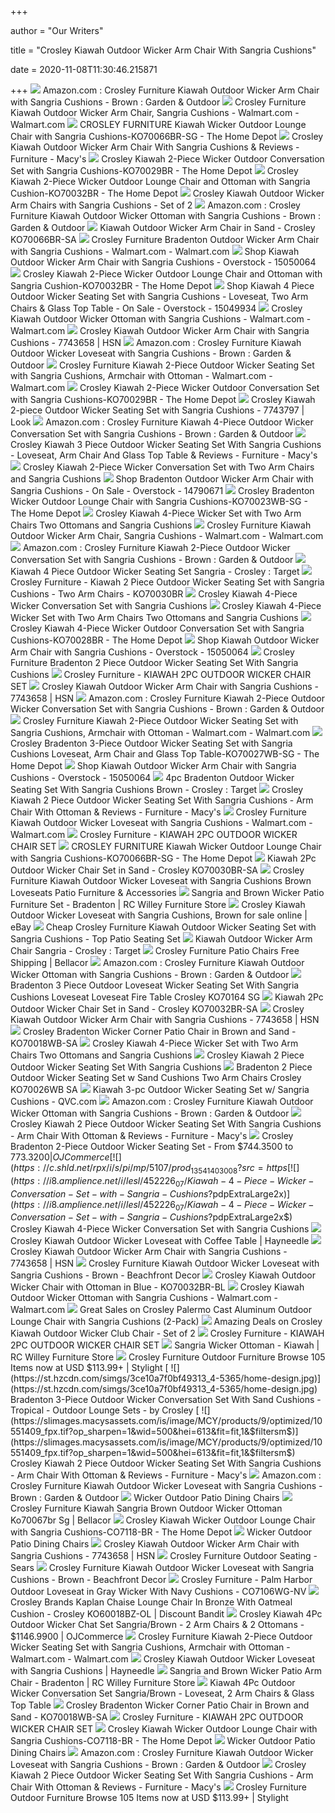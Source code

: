 +++
        
author = "Our Writers"
        
title = "Crosley Kiawah Outdoor Wicker Arm Chair With Sangria Cushions"
        
date = 2020-11-08T11:30:46.215871
        
+++
[ ![](https://m.media-amazon.com/images/I/91ELsb0qLSL._AC_SS350_.jpg)](https://m.media-amazon.com/images/I/91ELsb0qLSL._AC_SS350_.jpg) Amazon.com : Crosley Furniture Kiawah Outdoor Wicker Arm Chair with Sangria  Cushions - Brown : Garden & Outdoor
[ ![](https://i5.walmartimages.com/asr/be22b6ad-7f83-4f86-a26e-49d20e7e654c_1.6e77c007b18543a0e1bd4630653ce276.jpeg)](https://i5.walmartimages.com/asr/be22b6ad-7f83-4f86-a26e-49d20e7e654c_1.6e77c007b18543a0e1bd4630653ce276.jpeg) Crosley Furniture Kiawah Outdoor Wicker Arm Chair, Sangria Cushions -  Walmart.com - Walmart.com
[ ![](https://images.homedepot-static.com/productImages/d702705c-6332-4147-9529-1a809e04b015/svn/crosley-furniture-outdoor-lounge-chairs-ko70066br-sg-64_1000.jpg)](https://images.homedepot-static.com/productImages/d702705c-6332-4147-9529-1a809e04b015/svn/crosley-furniture-outdoor-lounge-chairs-ko70066br-sg-64_1000.jpg) CROSLEY FURNITURE Kiawah Wicker Outdoor Lounge Chair with Sangria Cushions-KO70066BR-SG  - The Home Depot
[ ![](https://slimages.macysassets.com/is/image/MCY/products/5/optimized/10551255_fpx.tif?op_sharpen=1&wid=500&hei=613&fit=fit,1&$filtersm$)](https://slimages.macysassets.com/is/image/MCY/products/5/optimized/10551255_fpx.tif?op_sharpen=1&wid=500&hei=613&fit=fit,1&$filtersm$) Crosley Kiawah Outdoor Wicker Arm Chair With Sangria Cushions & Reviews -  Furniture - Macy's
[ ![](https://images.homedepot-static.com/productImages/530fe2c9-0ee3-4cab-9107-9925f4a3ef2a/svn/crosley-patio-conversation-sets-ko70029br-64_600.jpg)](https://images.homedepot-static.com/productImages/530fe2c9-0ee3-4cab-9107-9925f4a3ef2a/svn/crosley-patio-conversation-sets-ko70029br-64_600.jpg) Crosley Kiawah 2-Piece Wicker Outdoor Conversation Set with Sangria Cushions-KO70029BR  - The Home Depot
[ ![](https://images.homedepot-static.com/productImages/65b35f9a-c292-4e81-a9a8-383c817ac767/svn/crosley-outdoor-lounge-chairs-ko70032br-64_1000.jpg)](https://images.homedepot-static.com/productImages/65b35f9a-c292-4e81-a9a8-383c817ac767/svn/crosley-outdoor-lounge-chairs-ko70032br-64_1000.jpg) Crosley Kiawah 2-Piece Wicker Outdoor Lounge Chair and Ottoman with Sangria  Cushion-KO70032BR - The Home Depot
[ ![](http://ep.yimg.com/ay/yhst-90074273077265/crosley-kiawah-outdoor-wicker-arm-chairs-with-sangria-cushions-set-of-2-16.jpg)](http://ep.yimg.com/ay/yhst-90074273077265/crosley-kiawah-outdoor-wicker-arm-chairs-with-sangria-cushions-set-of-2-16.jpg) Crosley Kiawah Outdoor Wicker Arm Chairs with Sangria Cushions - Set of 2
[ ![](https://m.media-amazon.com/images/I/91dWa8sX3iL._AC_UL400_.jpg)](https://m.media-amazon.com/images/I/91dWa8sX3iL._AC_UL400_.jpg) Amazon.com : Crosley Furniture Kiawah Outdoor Wicker Ottoman with Sangria  Cushions - Brown : Garden & Outdoor
[ ![](https://www.totallyfurniture.com/pub/media/catalog/product/cache/3754b7b902350ba102a62a0129632678/1/7/174-ko70066br-sa-w1.jpg)](https://www.totallyfurniture.com/pub/media/catalog/product/cache/3754b7b902350ba102a62a0129632678/1/7/174-ko70066br-sa-w1.jpg) Kiawah Outdoor Wicker Arm Chair in Sand - Crosley KO70066BR-SA
[ ![](https://i5.walmartimages.com/asr/249bea9d-57b3-421f-a10f-e430f1e162af_1.4d912b99847085ead88f189200fdc90a.jpeg?odnWidth=612&odnHeight=612&odnBg=ffffff)](https://i5.walmartimages.com/asr/249bea9d-57b3-421f-a10f-e430f1e162af_1.4d912b99847085ead88f189200fdc90a.jpeg?odnWidth=612&odnHeight=612&odnBg=ffffff) Crosley Furniture Bradenton Outdoor Wicker Arm Chair with Sangria Cushions  - Walmart.com - Walmart.com
[ ![](https://ak1.ostkcdn.com/images/products/15050064/Kiawah-Outdoor-Wicker-Arm-Chair-with-Sangria-Cushions-a56b00df-bd1d-4068-8eb2-98e902082e3e_600.jpg?impolicy=medium)](https://ak1.ostkcdn.com/images/products/15050064/Kiawah-Outdoor-Wicker-Arm-Chair-with-Sangria-Cushions-a56b00df-bd1d-4068-8eb2-98e902082e3e_600.jpg?impolicy=medium) Shop Kiawah Outdoor Wicker Arm Chair with Sangria Cushions - Overstock -  15050064
[ ![](https://images.homedepot-static.com/productImages/a3dc1c05-40b7-4543-a5c5-b4b74afee887/svn/crosley-outdoor-lounge-chairs-ko70032br-c3_600.jpg)](https://images.homedepot-static.com/productImages/a3dc1c05-40b7-4543-a5c5-b4b74afee887/svn/crosley-outdoor-lounge-chairs-ko70032br-c3_600.jpg) Crosley Kiawah 2-Piece Wicker Outdoor Lounge Chair and Ottoman with Sangria  Cushion-KO70032BR - The Home Depot
[ ![](https://ak1.ostkcdn.com/images/products/15049934/Kiawah-4-Piece-Outdoor-Wicker-Seating-Set-with-Sangria-Cushions-Loveseat-Two-Arm-Chairs-Glass-Top-Table-0f6d9c10-5349-48a6-b0cd-e7c7c738381f.jpg)](https://ak1.ostkcdn.com/images/products/15049934/Kiawah-4-Piece-Outdoor-Wicker-Seating-Set-with-Sangria-Cushions-Loveseat-Two-Arm-Chairs-Glass-Top-Table-0f6d9c10-5349-48a6-b0cd-e7c7c738381f.jpg) Shop Kiawah 4 Piece Outdoor Wicker Seating Set with Sangria Cushions -  Loveseat, Two Arm Chairs & Glass Top Table - On Sale - Overstock - 15049934
[ ![](https://i5.walmartimages.com/asr/842c5999-f47b-4c5c-b6d0-6fb162499059.5b9e161d2e0a951202692bfdc28a2acf.jpeg)](https://i5.walmartimages.com/asr/842c5999-f47b-4c5c-b6d0-6fb162499059.5b9e161d2e0a951202692bfdc28a2acf.jpeg) Crosley Kiawah Outdoor Wicker Ottoman with Sangria Cushions - Walmart.com -  Walmart.com
[ ![](https://i01.hsncdn.com/is/image/HomeShoppingNetwork/prodfull/crosley-kiawah-outdoor-wicker-arm-chair-sangria-d-20150303173644973~7743658w_alt1.jpg)](https://i01.hsncdn.com/is/image/HomeShoppingNetwork/prodfull/crosley-kiawah-outdoor-wicker-arm-chair-sangria-d-20150303173644973~7743658w_alt1.jpg) Crosley Kiawah Outdoor Wicker Arm Chair with Sangria Cushions - 7743658 |  HSN
[ ![](https://m.media-amazon.com/images/S/aplus-media/vc/94ad52f0-164f-460e-889b-d250813cd623._SR300,300_.jpg)](https://m.media-amazon.com/images/S/aplus-media/vc/94ad52f0-164f-460e-889b-d250813cd623._SR300,300_.jpg) Amazon.com : Crosley Furniture Kiawah Outdoor Wicker Loveseat with Sangria  Cushions - Brown : Garden & Outdoor
[ ![](https://i5.walmartimages.com/asr/e9bd333e-885c-469e-a6a3-055009eab873_1.f5506f42c63e98ab6185c543123449ef.jpeg)](https://i5.walmartimages.com/asr/e9bd333e-885c-469e-a6a3-055009eab873_1.f5506f42c63e98ab6185c543123449ef.jpeg) Crosley Furniture Kiawah 2-Piece Outdoor Wicker Seating Set with Sangria  Cushions, Armchair with Ottoman - Walmart.com - Walmart.com
[ ![](https://images.homedepot-static.com/productImages/2f1ad323-3a3d-4761-bc70-b0fe3fdd9253/svn/crosley-patio-conversation-sets-ko70029br-4f_600.jpg)](https://images.homedepot-static.com/productImages/2f1ad323-3a3d-4761-bc70-b0fe3fdd9253/svn/crosley-patio-conversation-sets-ko70029br-4f_600.jpg) Crosley Kiawah 2-Piece Wicker Outdoor Conversation Set with Sangria Cushions-KO70029BR  - The Home Depot
[ ![](https://i.pinimg.com/originals/a5/79/1a/a5791a0c3b63c42fdd993faf4288d7c8.jpg)](https://i.pinimg.com/originals/a5/79/1a/a5791a0c3b63c42fdd993faf4288d7c8.jpg) Crosley Kiawah 2-piece Outdoor Wicker Seating Set with Sangria Cushions -  7743797 | Look
[ ![](https://images-na.ssl-images-amazon.com/images/I/81gkpKOxExL._AC_SX679_.jpg)](https://images-na.ssl-images-amazon.com/images/I/81gkpKOxExL._AC_SX679_.jpg) Amazon.com : Crosley Furniture Kiawah 4-Piece Outdoor Wicker Conversation  Set with Sangria Cushions - Brown : Garden & Outdoor
[ ![](https://slimages.macysassets.com/is/image/MCY/products/3/optimized/10551403_fpx.tif?op_sharpen=1&wid=500&hei=613&fit=fit,1&$filtersm$)](https://slimages.macysassets.com/is/image/MCY/products/3/optimized/10551403_fpx.tif?op_sharpen=1&wid=500&hei=613&fit=fit,1&$filtersm$) Crosley Kiawah 3 Piece Outdoor Wicker Seating Set With Sangria Cushions -  Loveseat, Arm Chair And Glass Top Table & Reviews - Furniture - Macy's
[ ![](https://i8.amplience.net/i/lesl/452222_04/Kiawah-2-Piece-Wicker-Conversation-Set-with-Two-Arm-Chairs-and-Sangria-Cushions?$pdpExtraLarge2x$)](https://i8.amplience.net/i/lesl/452222_04/Kiawah-2-Piece-Wicker-Conversation-Set-with-Two-Arm-Chairs-and-Sangria-Cushions?$pdpExtraLarge2x$) Crosley Kiawah 2-Piece Wicker Conversation Set with Two Arm Chairs and Sangria  Cushions
[ ![](https://ak1.ostkcdn.com/images/products/14790671/Bradenton-Outdoor-Wicker-Arm-Chair-with-Sangria-Cushions-aed11b93-5c1a-4b2c-bdd8-02502394a51d.jpg)](https://ak1.ostkcdn.com/images/products/14790671/Bradenton-Outdoor-Wicker-Arm-Chair-with-Sangria-Cushions-aed11b93-5c1a-4b2c-bdd8-02502394a51d.jpg) Shop Bradenton Outdoor Wicker Arm Chair with Sangria Cushions - On Sale -  Overstock - 14790671
[ ![](https://images.homedepot-static.com/productImages/39cd5617-311a-4b2e-924f-ef6fdfa7957e/svn/crosley-outdoor-lounge-chairs-ko70023wb-sg-64_1000.jpg)](https://images.homedepot-static.com/productImages/39cd5617-311a-4b2e-924f-ef6fdfa7957e/svn/crosley-outdoor-lounge-chairs-ko70023wb-sg-64_1000.jpg) Crosley Bradenton Wicker Outdoor Lounge Chair with Sangria Cushions-KO70023WB-SG  - The Home Depot
[ ![](https://i8.amplience.net/i/lesl/452225_07/Kiawah-4-Piece-Wicker-Set-with-Two-Arm-Chairs-Two-Ottomans-and-Sangria-Cushions?$pdpExtraSmall$&fmt=jpg)](https://i8.amplience.net/i/lesl/452225_07/Kiawah-4-Piece-Wicker-Set-with-Two-Arm-Chairs-Two-Ottomans-and-Sangria-Cushions?$pdpExtraSmall$&fmt=jpg) Crosley Kiawah 4-Piece Wicker Set with Two Arm Chairs Two Ottomans and Sangria  Cushions
[ ![](https://i5.walmartimages.com/asr/f610f452-2127-427a-9b05-17a3b05b86b2_2.5839479f92943627c556c69fbbd5e84a.jpeg?odnWidth=282&odnHeight=282&odnBg=ffffff)](https://i5.walmartimages.com/asr/f610f452-2127-427a-9b05-17a3b05b86b2_2.5839479f92943627c556c69fbbd5e84a.jpeg?odnWidth=282&odnHeight=282&odnBg=ffffff) Crosley Furniture Kiawah Outdoor Wicker Arm Chair, Sangria Cushions -  Walmart.com - Walmart.com
[ ![](https://images-na.ssl-images-amazon.com/images/I/912FuHogKaL._AC_SL1500_.jpg)](https://images-na.ssl-images-amazon.com/images/I/912FuHogKaL._AC_SL1500_.jpg) Amazon.com : Crosley Furniture Kiawah 2-Piece Outdoor Wicker Conversation  Set with Sangria Cushions - Brown : Garden & Outdoor
[ ![](https://target.scene7.com/is/image/Target/GUEST_8a9fbd25-ad34-4f3b-baf3-6242248b21dc?wid=488&hei=488&fmt=pjpeg)](https://target.scene7.com/is/image/Target/GUEST_8a9fbd25-ad34-4f3b-baf3-6242248b21dc?wid=488&hei=488&fmt=pjpeg) Kiawah 4 Piece Outdoor Wicker Seating Set Sangria - Crosley : Target
[ ![](https://s.yimg.com/aah/yhst-130038008324021/crosley-furniture-kiawah-2-piece-outdoor-wicker-seating-set-with-sangria-cushions-two-arm-chairs-ko70030br-2.jpg)](https://s.yimg.com/aah/yhst-130038008324021/crosley-furniture-kiawah-2-piece-outdoor-wicker-seating-set-with-sangria-cushions-two-arm-chairs-ko70030br-2.jpg) Crosley Furniture - Kiawah 2 Piece Outdoor Wicker Seating Set with Sangria  Cushions - Two Arm Chairs - KO70030BR
[ ![](https://i8.amplience.net/i/lesl/452226_03/Kiawah-4-Piece-Wicker-Conversation-Set-with-Sangria-Cushions?$pdpExtraLarge2x$)](https://i8.amplience.net/i/lesl/452226_03/Kiawah-4-Piece-Wicker-Conversation-Set-with-Sangria-Cushions?$pdpExtraLarge2x$) Crosley Kiawah 4-Piece Wicker Conversation Set with Sangria Cushions
[ ![](https://i8.amplience.net/i/lesl/452225_02/Kiawah-4-Piece-Wicker-Set-with-Two-Arm-Chairs-Two-Ottomans-and-Sangria-Cushions?$pdpExtraLarge2x$)](https://i8.amplience.net/i/lesl/452225_02/Kiawah-4-Piece-Wicker-Set-with-Two-Arm-Chairs-Two-Ottomans-and-Sangria-Cushions?$pdpExtraLarge2x$) Crosley Kiawah 4-Piece Wicker Set with Two Arm Chairs Two Ottomans and Sangria  Cushions
[ ![](https://images.homedepot-static.com/productImages/442f27b6-35d4-43da-aeb3-6e5e8f87c46d/svn/crosley-patio-conversation-sets-ko70028br-64_1000.jpg)](https://images.homedepot-static.com/productImages/442f27b6-35d4-43da-aeb3-6e5e8f87c46d/svn/crosley-patio-conversation-sets-ko70028br-64_1000.jpg) Crosley Kiawah 4-Piece Wicker Outdoor Conversation Set with Sangria Cushions-KO70028BR  - The Home Depot
[ ![](https://ak1.ostkcdn.com/images/products/15050064/Kiawah-Outdoor-Wicker-Arm-Chair-with-Sangria-Cushions-fbabaea5-bad1-402d-bdc1-65ec838dfd47_600.jpg?impolicy=medium)](https://ak1.ostkcdn.com/images/products/15050064/Kiawah-Outdoor-Wicker-Arm-Chair-with-Sangria-Cushions-fbabaea5-bad1-402d-bdc1-65ec838dfd47_600.jpg?impolicy=medium) Shop Kiawah Outdoor Wicker Arm Chair with Sangria Cushions - Overstock -  15050064
[ ![](https://www.bellacor.com/media.bellacor.com/images/1500/1643KO70026SG.jpg)](https://www.bellacor.com/media.bellacor.com/images/1500/1643KO70026SG.jpg) Crosley Furniture Bradenton 2 Piece Outdoor Wicker Seating Set With Sangria  Cushions
[ ![](https://crosbit-res.cloudinary.com/image/upload/q_auto,w_800,f_auto/130/KO70032BR-SG-E7.jpg)](https://crosbit-res.cloudinary.com/image/upload/q_auto,w_800,f_auto/130/KO70032BR-SG-E7.jpg) Crosley Furniture - KIAWAH 2PC OUTDOOR WICKER CHAIR SET
[ ![](https://i02.hsncdn.com/is/image/HomeShoppingNetwork/prodfull/crosley-kiawah-outdoor-wicker-arm-chair-sangria-d-2015030317462927~7743658w_alt8.jpg)](https://i02.hsncdn.com/is/image/HomeShoppingNetwork/prodfull/crosley-kiawah-outdoor-wicker-arm-chair-sangria-d-2015030317462927~7743658w_alt8.jpg) Crosley Kiawah Outdoor Wicker Arm Chair with Sangria Cushions - 7743658 |  HSN
[ ![](https://images-na.ssl-images-amazon.com/images/I/A1GkIyhVw5L._AC_SL1500_.jpg)](https://images-na.ssl-images-amazon.com/images/I/A1GkIyhVw5L._AC_SL1500_.jpg) Amazon.com : Crosley Furniture Kiawah 2-Piece Outdoor Wicker Conversation  Set with Sangria Cushions - Brown : Garden & Outdoor
[ ![](https://i5.walmartimages.com/asr/73f7dd68-c4c6-41fe-8bd4-fa1e9736cd09_1.c5ebd99f4d6fbfe13dc33109bf096fea.jpeg?odnWidth=282&odnHeight=282&odnBg=ffffff)](https://i5.walmartimages.com/asr/73f7dd68-c4c6-41fe-8bd4-fa1e9736cd09_1.c5ebd99f4d6fbfe13dc33109bf096fea.jpeg?odnWidth=282&odnHeight=282&odnBg=ffffff) Crosley Furniture Kiawah 2-Piece Outdoor Wicker Seating Set with Sangria  Cushions, Armchair with Ottoman - Walmart.com - Walmart.com
[ ![](https://images.homedepot-static.com/productImages/07e20449-06c9-47c4-90e6-fc0aa5d6eb31/svn/crosley-patio-conversation-sets-ko70027wb-sg-1f_600.jpg)](https://images.homedepot-static.com/productImages/07e20449-06c9-47c4-90e6-fc0aa5d6eb31/svn/crosley-patio-conversation-sets-ko70027wb-sg-1f_600.jpg) Crosley Bradenton 3-Piece Outdoor Wicker Seating Set with Sangria Cushions  Loveseat, Arm Chair and Glass Top Table-KO70027WB-SG - The Home Depot
[ ![](https://ak1.ostkcdn.com/images/products/15050064/Kiawah-Outdoor-Wicker-Arm-Chair-with-Sangria-Cushions-a56b00df-bd1d-4068-8eb2-98e902082e3e.jpg)](https://ak1.ostkcdn.com/images/products/15050064/Kiawah-Outdoor-Wicker-Arm-Chair-with-Sangria-Cushions-a56b00df-bd1d-4068-8eb2-98e902082e3e.jpg) Shop Kiawah Outdoor Wicker Arm Chair with Sangria Cushions - Overstock -  15050064
[ ![](https://target.scene7.com/is/image/Target/GUEST_471dc802-f193-4363-a3b9-4b3f5d7e4bec?wid=488&hei=488&fmt=pjpeg)](https://target.scene7.com/is/image/Target/GUEST_471dc802-f193-4363-a3b9-4b3f5d7e4bec?wid=488&hei=488&fmt=pjpeg) 4pc Bradenton Outdoor Wicker Seating Set With Sangria Cushions Brown -  Crosley : Target
[ ![](https://slimages.macysassets.com/is/image/MCY/products/6/optimized/10551406_fpx.tif?op_sharpen=1&wid=500&hei=613&fit=fit,1&$filtersm$)](https://slimages.macysassets.com/is/image/MCY/products/6/optimized/10551406_fpx.tif?op_sharpen=1&wid=500&hei=613&fit=fit,1&$filtersm$) Crosley Kiawah 2 Piece Outdoor Wicker Seating Set With Sangria Cushions - Arm  Chair With Ottoman & Reviews - Furniture - Macy's
[ ![](https://i5.walmartimages.com/asr/a2a8b0a4-e38f-45fa-af81-52ee27952900_1.6208f35386e58470f8024f4d35d32b71.jpeg)](https://i5.walmartimages.com/asr/a2a8b0a4-e38f-45fa-af81-52ee27952900_1.6208f35386e58470f8024f4d35d32b71.jpeg) Crosley Furniture Kiawah Outdoor Wicker Loveseat with Sangria Cushions -  Walmart.com - Walmart.com
[ ![](https://crosbit-res.cloudinary.com/image/upload/q_auto,w_800,f_auto/130/KO70032BR-SG-E6.jpg)](https://crosbit-res.cloudinary.com/image/upload/q_auto,w_800,f_auto/130/KO70032BR-SG-E6.jpg) Crosley Furniture - KIAWAH 2PC OUTDOOR WICKER CHAIR SET
[ ![](https://images.homedepot-static.com/productImages/46789284-62a1-47f9-84f2-3954d42bfdc2/svn/crosley-furniture-outdoor-lounge-chairs-ko70023gy-gy-64_600.jpg)](https://images.homedepot-static.com/productImages/46789284-62a1-47f9-84f2-3954d42bfdc2/svn/crosley-furniture-outdoor-lounge-chairs-ko70023gy-gy-64_600.jpg) CROSLEY FURNITURE Kiawah Wicker Outdoor Lounge Chair with Sangria Cushions-KO70066BR-SG  - The Home Depot
[ ![](https://www.totallyfurniture.com/pub/media/catalog/product/cache/3754b7b902350ba102a62a0129632678/1/7/174-ko70030br-sa-w1.jpg)](https://www.totallyfurniture.com/pub/media/catalog/product/cache/3754b7b902350ba102a62a0129632678/1/7/174-ko70030br-sa-w1.jpg) Kiawah 2Pc Outdoor Wicker Chair Set in Sand - Crosley KO70030BR-SA
[ ![](https://images-na.ssl-images-amazon.com/images/I/91PErdZQkHL._AC_SL1500_.jpg)](https://images-na.ssl-images-amazon.com/images/I/91PErdZQkHL._AC_SL1500_.jpg) Crosley Furniture Kiawah Outdoor Wicker Loveseat with Sangria Cushions  Brown Loveseats Patio Furniture & Accessories
[ ![](http://static.rcwilley.com/products/110008693/Sangria-and-Brown-Wicker-Patio-Furniture-Set---Bradenton-rcwilley-image1~800.jpg)](http://static.rcwilley.com/products/110008693/Sangria-and-Brown-Wicker-Patio-Furniture-Set---Bradenton-rcwilley-image1~800.jpg) Sangria and Brown Wicker Patio Furniture Set - Bradenton | RC Willey  Furniture Store
[ ![](https://i.ebayimg.com/images/g/GWUAAOSwv3teTRDG/s-l640.jpg)](https://i.ebayimg.com/images/g/GWUAAOSwv3teTRDG/s-l640.jpg) Crosley Kiawah Outdoor Wicker Loveseat with Sangria Cushions, Brown for  sale online | eBay
[ ![](http://images.prosperentcdn.com/images/250x250/s7d4.scene7.com/is/image/BonTon/892862%3F%24ibm_large%24)](http://images.prosperentcdn.com/images/250x250/s7d4.scene7.com/is/image/BonTon/892862%3F%24ibm_large%24) Cheap Crosley Furniture Kiawah Outdoor Wicker Seating Set with Sangria  Cushions - Top Patio Seating Set
[ ![](https://target.scene7.com/is/image/Target/GUEST_aae91e4b-447c-41d1-82c5-26d714e5dbe4?fmt=pjpeg)](https://target.scene7.com/is/image/Target/GUEST_aae91e4b-447c-41d1-82c5-26d714e5dbe4?fmt=pjpeg) Kiawah Outdoor Wicker Arm Chair Sangria - Crosley : Target
[ ![](https://mediacdn.bellacor.com/images/500/1643-KO70066BR-BL_1.jpg)](https://mediacdn.bellacor.com/images/500/1643-KO70066BR-BL_1.jpg) Crosley Furniture Patio Chairs Free Shipping | Bellacor
[ ![](https://images-na.ssl-images-amazon.com/images/I/81SCqYaQvsL._AC_SL1500_.jpg)](https://images-na.ssl-images-amazon.com/images/I/81SCqYaQvsL._AC_SL1500_.jpg) Amazon.com : Crosley Furniture Kiawah Outdoor Wicker Ottoman with Sangria  Cushions - Brown : Garden & Outdoor
[ ![](https://www.totallyfurniture.com/pub/media/catalog/product/1/7/174-ko70164-sg-e1.jpg)](https://www.totallyfurniture.com/pub/media/catalog/product/1/7/174-ko70164-sg-e1.jpg) Bradenton 3 Piece Outdoor Loveseat Wicker Seating Set With Sangria Cushions  Loveseat Loveseat Fire Table Crosley KO70164 SG
[ ![](https://www.totallyfurniture.com/pub/media/catalog/product/cache/3754b7b902350ba102a62a0129632678/1/7/174-ko70032br-sa-w1.jpg)](https://www.totallyfurniture.com/pub/media/catalog/product/cache/3754b7b902350ba102a62a0129632678/1/7/174-ko70032br-sa-w1.jpg) Kiawah 2Pc Outdoor Wicker Chair Set in Sand - Crosley KO70032BR-SA
[ ![](https://i04.hsncdn.com/is/image/HomeShoppingNetwork/pd180/safavieh-alma-rattan-lounge-chair-d-2017060818483761~8472597w_199.jpg)](https://i04.hsncdn.com/is/image/HomeShoppingNetwork/pd180/safavieh-alma-rattan-lounge-chair-d-2017060818483761~8472597w_199.jpg) Crosley Kiawah Outdoor Wicker Arm Chair with Sangria Cushions - 7743658 |  HSN
[ ![](https://media.cymaxstores.com/Images/2440/501416-L.jpg)](https://media.cymaxstores.com/Images/2440/501416-L.jpg) Crosley Bradenton Wicker Corner Patio Chair in Brown and Sand - KO70018WB-SA
[ ![](https://i8.amplience.net/i/lesl/452225_03/Kiawah-4-Piece-Wicker-Set-with-Two-Arm-Chairs-Two-Ottomans-and-Sangria-Cushions?$pdpExtraSmall$&fmt=jpg)](https://i8.amplience.net/i/lesl/452225_03/Kiawah-4-Piece-Wicker-Set-with-Two-Arm-Chairs-Two-Ottomans-and-Sangria-Cushions?$pdpExtraSmall$&fmt=jpg) Crosley Kiawah 4-Piece Wicker Set with Two Arm Chairs Two Ottomans and Sangria  Cushions
[ ![](https://images-na.ssl-images-amazon.com/images/I/81pqh9F-a5L._AC_SL1500_.jpg)](https://images-na.ssl-images-amazon.com/images/I/81pqh9F-a5L._AC_SL1500_.jpg) Crosley Kiawah 2 Piece Outdoor Wicker Seating Set With Sangria Cushions
[ ![](https://www.totallyfurniture.com/pub/media/catalog/product/h/t/httpss.yimg.comaahtotallyfurniturebradenton-2-piece-outdoor-wicker-seating-set-w-sand-cushions-two-arm-chairs-crosley-ko70026wb-sa-5.jpg)](https://www.totallyfurniture.com/pub/media/catalog/product/h/t/httpss.yimg.comaahtotallyfurniturebradenton-2-piece-outdoor-wicker-seating-set-w-sand-cushions-two-arm-chairs-crosley-ko70026wb-sa-5.jpg) Bradenton 2 Piece Outdoor Wicker Seating Set w Sand Cushions Two Arm Chairs  Crosley KO70026WB SA
[ ![](https://qvc.scene7.com/is/image/QVC/h/08/h289508.001?$aempdlarge$)](https://qvc.scene7.com/is/image/QVC/h/08/h289508.001?$aempdlarge$) Kiawah 3-pc Outdoor Wicker Seating Set w/ Sangria Cushions - QVC.com
[ ![](https://m.media-amazon.com/images/I/81V2forGvGL._AC_SS350_.jpg)](https://m.media-amazon.com/images/I/81V2forGvGL._AC_SS350_.jpg) Amazon.com : Crosley Furniture Kiawah Outdoor Wicker Ottoman with Sangria  Cushions - Brown : Garden & Outdoor
[ ![](https://slimages.macysassets.com/is/image/MCY/products/5/optimized/11318745_fpx.tif?bgc=255,255,255&wid=224&qlt=90,0&layer=comp&op_sharpen=0&resMode=bicub&op_usm=0.7,1.0,0.5,0&fmt=jpeg)](https://slimages.macysassets.com/is/image/MCY/products/5/optimized/11318745_fpx.tif?bgc=255,255,255&wid=224&qlt=90,0&layer=comp&op_sharpen=0&resMode=bicub&op_usm=0.7,1.0,0.5,0&fmt=jpeg) Crosley Kiawah 2 Piece Outdoor Wicker Seating Set With Sangria Cushions - Arm  Chair With Ottoman & Reviews - Furniture - Macy's
[ ![](https://cloudfront.ojcommerce.com/img/prods/large/ko70026wb_sa_w2_jpg_crosley_bradenton_2_piece.Jpeg)](https://cloudfront.ojcommerce.com/img/prods/large/ko70026wb_sa_w2_jpg_crosley_bradenton_2_piece.Jpeg) Crosley Bradenton 2-Piece Outdoor Wicker Seating Set - From $744.3500 to  $773.3200 | OJCommerce
[ ![](https://c.shld.net/rpx/i/s/pi/mp/5107/prod_13541403008?src=https%3A%2F%2Fmedia.cymaxstores.com%2FImages%2F2440%2F1649078-L.jpg&d=d0b417aca95ba24ca68490fe688219c540eb4f82&hei=245&wid=245&op_sharpen=1&qlt=85)](https://c.shld.net/rpx/i/s/pi/mp/5107/prod_13541403008?src=https%3A%2F%2Fmedia.cymaxstores.com%2FImages%2F2440%2F1649078-L.jpg&d=d0b417aca95ba24ca68490fe688219c540eb4f82&hei=245&wid=245&op_sharpen=1&qlt=85) Crosley Furniture Outdoor Seating - Sears
[ ![](https://i8.amplience.net/i/lesl/452226_07/Kiawah-4-Piece-Wicker-Conversation-Set-with-Sangria-Cushions?$pdpExtraLarge2x$)](https://i8.amplience.net/i/lesl/452226_07/Kiawah-4-Piece-Wicker-Conversation-Set-with-Sangria-Cushions?$pdpExtraLarge2x$) Crosley Kiawah 4-Piece Wicker Conversation Set with Sangria Cushions
[ ![](https://content.haycdn.com/mgen/inuse:CRY532.jpg?is=654,654,0xffffff)](https://content.haycdn.com/mgen/inuse:CRY532.jpg?is=654,654,0xffffff) Crosley Kiawah Outdoor Wicker Loveseat with Coffee Table | Hayneedle
[ ![](https://i04.hsncdn.com/is/image/HomeShoppingNetwork/pd180/salcha-indoor-outdoor-stacking-side-chair-d-202007091154232~8152717w_611.jpg)](https://i04.hsncdn.com/is/image/HomeShoppingNetwork/pd180/salcha-indoor-outdoor-stacking-side-chair-d-202007091154232~8152717w_611.jpg) Crosley Kiawah Outdoor Wicker Arm Chair with Sangria Cushions - 7743658 |  HSN
[ ![](https://images-na.ssl-images-amazon.com/images/I/515ft%2B3oHzL.jpg)](https://images-na.ssl-images-amazon.com/images/I/515ft%2B3oHzL.jpg) Crosley Furniture Kiawah Outdoor Wicker Loveseat with Sangria Cushions -  Brown - Beachfront Decor
[ ![](https://media.cymaxstores.com/Images/2440/1990430-20-L.jpg)](https://media.cymaxstores.com/Images/2440/1990430-20-L.jpg) Crosley Kiawah Outdoor Wicker Chair with Ottoman in Blue - KO70032BR-BL
[ ![](https://i5.walmartimages.com/asr/c33fa427-36fc-45bd-81c0-c57baf94c6eb.d3dbc67efa3a818393d4a16d47cea011.jpeg?odnWidth=282&odnHeight=282&odnBg=ffffff)](https://i5.walmartimages.com/asr/c33fa427-36fc-45bd-81c0-c57baf94c6eb.d3dbc67efa3a818393d4a16d47cea011.jpeg?odnWidth=282&odnHeight=282&odnBg=ffffff) Crosley Kiawah Outdoor Wicker Ottoman with Sangria Cushions - Walmart.com -  Walmart.com
[ ![](https://images.prod.meredith.com/product/d79501277813fc85152f71a1d1939a71/1576166406370/m/crosley-bradenton-wicker-corner-outdoor-sectional-chair-with-sangria-cushions)](https://images.prod.meredith.com/product/d79501277813fc85152f71a1d1939a71/1576166406370/m/crosley-bradenton-wicker-corner-outdoor-sectional-chair-with-sangria-cushions) Great Sales on Crosley Palermo Cast Aluminum Outdoor Lounge Chair with Sangria  Cushions (2-Pack)
[ ![](https://images.prod.meredith.com/product/5a2622d6c0eee788926ad731e7ca7910/1578024097965/l/crosley-kiawah-outdoor-wicker-club-chair-set-of-2)](https://images.prod.meredith.com/product/5a2622d6c0eee788926ad731e7ca7910/1578024097965/l/crosley-kiawah-outdoor-wicker-club-chair-set-of-2) Amazing Deals on Crosley Kiawah Outdoor Wicker Club Chair - Set of 2
[ ![](https://crosbit-res.cloudinary.com/image/upload/q_auto,w_800,f_auto/130/KO70032BR-SG-E3.jpg)](https://crosbit-res.cloudinary.com/image/upload/q_auto,w_800,f_auto/130/KO70032BR-SG-E3.jpg) Crosley Furniture - KIAWAH 2PC OUTDOOR WICKER CHAIR SET
[ ![](http://static.rcwilley.com/products/110006054/Sangria-Wicker-Ottoman---Kiawah-rcwilley-image1~800.jpg)](http://static.rcwilley.com/products/110006054/Sangria-Wicker-Ottoman---Kiawah-rcwilley-image1~800.jpg) Sangria Wicker Ottoman - Kiawah | RC Willey Furniture Store
[ ![](https://images.stylight.net/image/upload/e_trim/t_web_product_330x440max_nobg/q_auto:eco,f_auto/rccvezt2byikdiyuew1k.jpg)](https://images.stylight.net/image/upload/e_trim/t_web_product_330x440max_nobg/q_auto:eco,f_auto/rccvezt2byikdiyuew1k.jpg) Crosley Furniture Outdoor Furniture  Browse 105 Items now at USD $113.99+  | Stylight
[ ![](https://st.hzcdn.com/simgs/3ce10a7f0bf49313_4-5365/home-design.jpg)](https://st.hzcdn.com/simgs/3ce10a7f0bf49313_4-5365/home-design.jpg) Bradenton 3-Piece Outdoor Wicker Conversation Set With Sand Cushions -  Tropical - Outdoor Lounge Sets - by Crosley
[ ![](https://slimages.macysassets.com/is/image/MCY/products/9/optimized/10551409_fpx.tif?op_sharpen=1&wid=500&hei=613&fit=fit,1&$filtersm$)](https://slimages.macysassets.com/is/image/MCY/products/9/optimized/10551409_fpx.tif?op_sharpen=1&wid=500&hei=613&fit=fit,1&$filtersm$) Crosley Kiawah 2 Piece Outdoor Wicker Seating Set With Sangria Cushions - Arm  Chair With Ottoman & Reviews - Furniture - Macy's
[ ![](https://m.media-amazon.com/images/I/61azkIShbtL._AC_SS350_.jpg)](https://m.media-amazon.com/images/I/61azkIShbtL._AC_SS350_.jpg) Amazon.com : Crosley Furniture Kiawah Outdoor Wicker Loveseat with Sangria  Cushions - Brown : Garden & Outdoor
[ ![](https://assets.roomstogo.com/siesta-key-wheat-outdoor-arm-chair-with-linen-cushion_7451017P_image-item?cache-id=5efc6698576c500a8e6a193593c7709c&w=300)](https://assets.roomstogo.com/siesta-key-wheat-outdoor-arm-chair-with-linen-cushion_7451017P_image-item?cache-id=5efc6698576c500a8e6a193593c7709c&w=300) Wicker Outdoor Patio Dining Chairs
[ ![](https://www.bellacor.com/media.bellacor.com/images/1500/1643-KO70067BR-SG_5.jpg)](https://www.bellacor.com/media.bellacor.com/images/1500/1643-KO70067BR-SG_5.jpg) Crosley Furniture Kiawah Sangria Brown Outdoor Wicker Ottoman Ko70067br Sg  | Bellacor
[ ![](https://images.homedepot-static.com/productImages/4c6da4ee-c825-41b1-a282-20bb989f62fd/svn/crosley-outdoor-lounge-chairs-ko70130br-mo-64_600.jpg)](https://images.homedepot-static.com/productImages/4c6da4ee-c825-41b1-a282-20bb989f62fd/svn/crosley-outdoor-lounge-chairs-ko70130br-mo-64_600.jpg) Crosley Kiawah Wicker Outdoor Lounge Chair with Sangria Cushions-CO7118-BR  - The Home Depot
[ ![](https://assets.roomstogo.com/rialto-brown-outdoor-arm-chair-with-putty-cushion_74572681_image-item?cache-id=631c1e8b0f6bd7df9a19e42770a40cef&w=300)](https://assets.roomstogo.com/rialto-brown-outdoor-arm-chair-with-putty-cushion_74572681_image-item?cache-id=631c1e8b0f6bd7df9a19e42770a40cef&w=300) Wicker Outdoor Patio Dining Chairs
[ ![](https://i01.hsncdn.com/is/image/HomeShoppingNetwork/prodgrid/strathmere-allure-2-piece-outdoor-furniture-collection-d-20160608055607497~1171493.jpg)](https://i01.hsncdn.com/is/image/HomeShoppingNetwork/prodgrid/strathmere-allure-2-piece-outdoor-furniture-collection-d-20160608055607497~1171493.jpg) Crosley Kiawah Outdoor Wicker Arm Chair with Sangria Cushions - 7743658 |  HSN
[ ![](https://c.shld.net/rpx/i/s/pi/mp/5107/prod_13541437808?src=https%3A%2F%2Fmedia.cymaxstores.com%2FImages%2F2440%2F1649081-L.jpg&d=a70c11d2245d2b71d480017ce38755dbebf75da4&hei=245&wid=245&op_sharpen=1&qlt=85)](https://c.shld.net/rpx/i/s/pi/mp/5107/prod_13541437808?src=https%3A%2F%2Fmedia.cymaxstores.com%2FImages%2F2440%2F1649081-L.jpg&d=a70c11d2245d2b71d480017ce38755dbebf75da4&hei=245&wid=245&op_sharpen=1&qlt=85) Crosley Furniture Outdoor Seating - Sears
[ ![](https://images-na.ssl-images-amazon.com/images/I/41LF9Leu3dL.jpg)](https://images-na.ssl-images-amazon.com/images/I/41LF9Leu3dL.jpg) Crosley Furniture Kiawah Outdoor Wicker Loveseat with Sangria Cushions -  Brown - Beachfront Decor
[ ![](https://s.yimg.com/aah/yhst-130038008324021/crosley-furniture-palm-harbor-outdoor-loveseat-in-gray-wicker-with-navy-cushions-co7106wg-nv-10.jpg)](https://s.yimg.com/aah/yhst-130038008324021/crosley-furniture-palm-harbor-outdoor-loveseat-in-gray-wicker-with-navy-cushions-co7106wg-nv-10.jpg) Crosley Furniture - Palm Harbor Outdoor Loveseat in Gray Wicker With Navy  Cushions - CO7106WG-NV
[ ![](https://s3-assets.discountbandit.com/media/images/products/cr4836544-CrosleyBrands-ko60018bzol-710244231572.jpg)](https://s3-assets.discountbandit.com/media/images/products/cr4836544-CrosleyBrands-ko60018bzol-710244231572.jpg) Crosley Brands Kaplan Chaise Lounge Chair In Bronze With Oatmeal Cushion -  Crosley KO60018BZ-OL | Discount Bandit
[ ![](https://cloudfront.ojcommerce.com/img/prods/large/2048143_7_crosley_kiawah_4pc_outdoor_wicker_chat_set_sangria.Jpeg)](https://cloudfront.ojcommerce.com/img/prods/large/2048143_7_crosley_kiawah_4pc_outdoor_wicker_chat_set_sangria.Jpeg) Crosley Kiawah 4Pc Outdoor Wicker Chat Set Sangria/Brown - 2 Arm Chairs & 2  Ottomans - $1146.9900 | OJCommerce
[ ![](https://i5.walmartimages.com/asr/e511138e-8ef1-4304-83d8-8416da0eb79d_1.139f48781a256d02088e6db4b7eed2a9.jpeg?odnWidth=282&odnHeight=282&odnBg=ffffff)](https://i5.walmartimages.com/asr/e511138e-8ef1-4304-83d8-8416da0eb79d_1.139f48781a256d02088e6db4b7eed2a9.jpeg?odnWidth=282&odnHeight=282&odnBg=ffffff) Crosley Furniture Kiawah 2-Piece Outdoor Wicker Seating Set with Sangria  Cushions, Armchair with Ottoman - Walmart.com - Walmart.com
[ ![](https://content.haycdn.com/mgen/master:CRY530.jpg?is=273,273,0xffffff)](https://content.haycdn.com/mgen/master:CRY530.jpg?is=273,273,0xffffff) Crosley Kiawah Outdoor Wicker Loveseat with Sangria Cushions | Hayneedle
[ ![](https://static.rcwilley.com/products/110008553/Sangria-and-Brown-Wicker-Patio-Furniture-Loveseat-Arm-Chair-and-Table---Bradenton-rcwilley-image1~400.jpg)](https://static.rcwilley.com/products/110008553/Sangria-and-Brown-Wicker-Patio-Furniture-Loveseat-Arm-Chair-and-Table---Bradenton-rcwilley-image1~400.jpg) Sangria and Brown Wicker Patio Arm Chair - Bradenton | RC Willey Furniture  Store
[ ![](https://az651873.vo.msecnd.net/img/prods/large/188_ko70028bre5.jpg)](https://az651873.vo.msecnd.net/img/prods/large/188_ko70028bre5.jpg) Kiawah 4Pc Outdoor Wicker Conversation Set Sangria/Brown - Loveseat, 2 Arm  Chairs & Glass Top Table
[ ![](https://media.cymaxstores.com/Images/2440/501416-4-L.jpg)](https://media.cymaxstores.com/Images/2440/501416-4-L.jpg) Crosley Bradenton Wicker Corner Patio Chair in Brown and Sand - KO70018WB-SA
[ ![](https://crosbit-res.cloudinary.com/image/upload/q_auto,w_800,f_auto/130/KO70030BR-SG-X2.jpg)](https://crosbit-res.cloudinary.com/image/upload/q_auto,w_800,f_auto/130/KO70030BR-SG-X2.jpg) Crosley Furniture - KIAWAH 2PC OUTDOOR WICKER CHAIR SET
[ ![](https://images.homedepot-static.com/productImages/2c959d2a-d5bf-41aa-8db3-b2e4b884bcf2/svn/crosley-outdoor-lounge-chairs-co7318gy-cl-64_300.jpg)](https://images.homedepot-static.com/productImages/2c959d2a-d5bf-41aa-8db3-b2e4b884bcf2/svn/crosley-outdoor-lounge-chairs-co7318gy-cl-64_300.jpg) Crosley Kiawah Wicker Outdoor Lounge Chair with Sangria Cushions-CO7118-BR  - The Home Depot
[ ![](https://assets.roomstogo.com/cindy-crawford-home-montecello-gray-outdoor-side-chair-with-silver-cushion_7456154P_image-item?cache-id=68eed7e93a0364a2301bbda92732f03f&w=300)](https://assets.roomstogo.com/cindy-crawford-home-montecello-gray-outdoor-side-chair-with-silver-cushion_7456154P_image-item?cache-id=68eed7e93a0364a2301bbda92732f03f&w=300) Wicker Outdoor Patio Dining Chairs
[ ![](https://m.media-amazon.com/images/S/aplus-media/vc/493272b5-0fa0-451f-b3bf-451ce7917774._SR970,300_.jpg)](https://m.media-amazon.com/images/S/aplus-media/vc/493272b5-0fa0-451f-b3bf-451ce7917774._SR970,300_.jpg) Amazon.com : Crosley Furniture Kiawah Outdoor Wicker Loveseat with Sangria  Cushions - Brown : Garden & Outdoor
[ ![](https://slimages.macysassets.com/is/image/MCY/products/3/optimized/15211453_fpx.tif?bgc=255,255,255&wid=224&qlt=90,0&layer=comp&op_sharpen=0&resMode=bicub&op_usm=0.7,1.0,0.5,0&fmt=jpeg)](https://slimages.macysassets.com/is/image/MCY/products/3/optimized/15211453_fpx.tif?bgc=255,255,255&wid=224&qlt=90,0&layer=comp&op_sharpen=0&resMode=bicub&op_usm=0.7,1.0,0.5,0&fmt=jpeg) Crosley Kiawah 2 Piece Outdoor Wicker Seating Set With Sangria Cushions - Arm  Chair With Ottoman & Reviews - Furniture - Macy's
[ ![](https://images.stylight.net/image/upload/t_web_product_330x440max_nobg/q_auto:eco,f_auto/kkmxjpzqn2uy7tcmdq3u.jpg)](https://images.stylight.net/image/upload/t_web_product_330x440max_nobg/q_auto:eco,f_auto/kkmxjpzqn2uy7tcmdq3u.jpg) Crosley Furniture Outdoor Furniture  Browse 105 Items now at USD $113.99+  | Stylight
